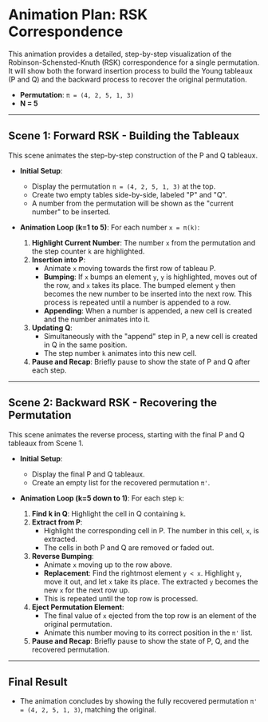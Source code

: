 # Animation Plan: RSK Correspondence

This animation provides a detailed, step-by-step visualization of the Robinson-Schensted-Knuth (RSK) correspondence for a single permutation. It will show both the forward insertion process to build the Young tableaux (P and Q) and the backward process to recover the original permutation.

*   **Permutation**: `π = (4, 2, 5, 1, 3)`
*   **N = 5**

---

## Scene 1: Forward RSK - Building the Tableaux

This scene animates the step-by-step construction of the P and Q tableaux.

*   **Initial Setup**:
    *   Display the permutation `π = (4, 2, 5, 1, 3)` at the top.
    *   Create two empty tables side-by-side, labeled "P" and "Q".
    *   A number from the permutation will be shown as the "current number" to be inserted.

*   **Animation Loop (k=1 to 5)**:
    For each number `x = π(k)`:
    1.  **Highlight Current Number**: The number `x` from the permutation and the step counter `k` are highlighted.
    2.  **Insertion into P**:
        *   Animate `x` moving towards the first row of tableau P.
        *   **Bumping**: If `x` bumps an element `y`, `y` is highlighted, moves out of the row, and `x` takes its place. The bumped element `y` then becomes the new number to be inserted into the next row. This process is repeated until a number is appended to a row.
        *   **Appending**: When a number is appended, a new cell is created and the number animates into it.
    3.  **Updating Q**:
        *   Simultaneously with the "append" step in P, a new cell is created in Q in the same position.
        *   The step number `k` animates into this new cell.
    4.  **Pause and Recap**: Briefly pause to show the state of P and Q after each step.

---

## Scene 2: Backward RSK - Recovering the Permutation

This scene animates the reverse process, starting with the final P and Q tableaux from Scene 1.

*   **Initial Setup**:
    *   Display the final P and Q tableaux.
    *   Create an empty list for the recovered permutation `π'`.

*   **Animation Loop (k=5 down to 1)**:
    For each step `k`:
    1.  **Find k in Q**: Highlight the cell in Q containing `k`.
    2.  **Extract from P**:
        *   Highlight the corresponding cell in P. The number in this cell, `x`, is extracted.
        *   The cells in both P and Q are removed or faded out.
    3.  **Reverse Bumping**:
        *   Animate `x` moving up to the row above.
        *   **Replacement**: Find the rightmost element `y < x`. Highlight `y`, move it out, and let `x` take its place. The extracted `y` becomes the new `x` for the next row up.
        *   This is repeated until the top row is processed.
    4.  **Eject Permutation Element**:
        *   The final value of `x` ejected from the top row is an element of the original permutation.
        *   Animate this number moving to its correct position in the `π'` list.
    5.  **Pause and Recap**: Briefly pause to show the state of P, Q, and the recovered permutation.

---

## Final Result

*   The animation concludes by showing the fully recovered permutation `π' = (4, 2, 5, 1, 3)`, matching the original.
